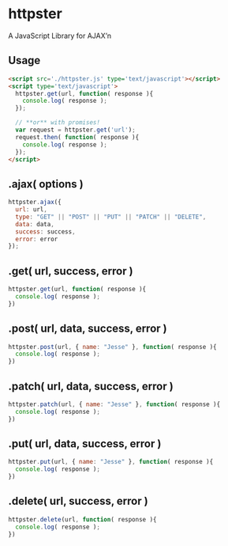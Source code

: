 # httpster

A JavaScript Library for AJAX’n

## Usage

```html
<script src='./httpster.js' type='text/javascript'></script>
<script type='text/javascript'>
  httpster.get(url, function( response ){
    console.log( response ); 
  });

  // **or** with promises!
  var request = httpster.get('url');
  request.then( function( response ){
    console.log( response ); 
  });
</script>
```



## .ajax( options )

```js
httpster.ajax({
  url: url,
  type: "GET" || "POST" || "PUT" || "PATCH" || "DELETE",
  data: data,
  success: success,
  error: error
});
```

## .get( url, success, error )

```js
httpster.get(url, function( response ){
  console.log( response );
})
```

## .post( url, data, success, error )

```js
httpster.post(url, { name: "Jesse" }, function( response ){
  console.log( response );
})
```

## .patch( url, data, success, error )

```js
httpster.patch(url, { name: "Jesse" }, function( response ){
  console.log( response );
})
```

## .put( url, data, success, error )

```js
httpster.put(url, { name: "Jesse" }, function( response ){
  console.log( response );
})
```

## .delete( url, success, error )

```js
httpster.delete(url, function( response ){
  console.log( response );
})
```